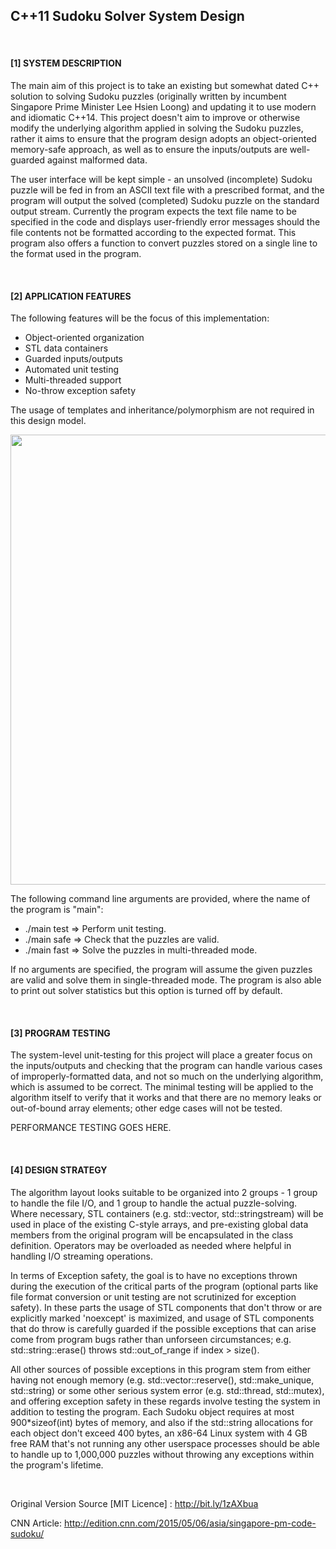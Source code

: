 
## C++11 Sudoku Solver System Design 
<br>

#### [1] SYSTEM DESCRIPTION 


The main aim of this project is to take an existing but somewhat dated C++ solution to solving Sudoku puzzles (originally written by incumbent Singapore Prime Minister Lee Hsien Loong) and updating it to use modern and idiomatic C++14. This project doesn't aim to improve or otherwise modify the underlying algorithm applied in solving the Sudoku puzzles, rather it aims to ensure that the program design adopts an object-oriented memory-safe approach, as well as to ensure the inputs/outputs are well-guarded against malformed data. 

The user interface will be kept simple - an unsolved (incomplete) Sudoku puzzle will be fed in from an ASCII text file with a prescribed format, and the program will output the solved (completed) Sudoku puzzle on the standard output stream. Currently the program expects the text file name to be specified in the code and displays user-friendly error messages should the file contents not be formatted according to the expected format. This program also offers a function to convert puzzles stored on a single line to the format used in the program. 

<br>
 
#### [2] APPLICATION FEATURES 


The following features will be the focus of this implementation: 
- Object-oriented organization 
- STL data containers 
- Guarded inputs/outputs 
- Automated unit testing 
- Multi-threaded support 
- No-throw exception safety 

The usage of templates and inheritance/polymorphism are not required in this design model. 

<img src="https://cloud.githubusercontent.com/assets/13679090/16379504/76ccf2f6-3ca4-11e6-9282-7ab19d35c34f.png" width="720">

The following command line arguments are provided, where the name of the program is "main": 
- ./main test => Perform unit testing. 
- ./main safe => Check that the puzzles are valid. 
- ./main fast => Solve the puzzles in multi-threaded mode. 

If no arguments are specified, the program will assume the given puzzles are valid and solve them in single-threaded mode. The program is also able to print out solver statistics but this option is turned off by default. 

<br>
 
#### [3] PROGRAM TESTING  


The system-level unit-testing for this project will place a greater focus on the inputs/outputs and checking that the program can handle various cases of improperly-formatted data, and not so much on the underlying algorithm, which is assumed to be correct. The minimal testing will be applied to the algorithm itself to verify that it works and that there are no memory leaks or out-of-bound array elements; other edge cases will not be tested. 

PERFORMANCE TESTING GOES HERE. 

<br>
 
#### [4] DESIGN STRATEGY 


The algorithm layout looks suitable to be organized into 2 groups - 1 group to handle the file I/O, and 1 group to handle the actual puzzle-solving. Where necessary, STL containers (e.g. std::vector, std::stringstream) will be used in place of the existing C-style arrays, and pre-existing global data members from the original program will be encapsulated in the class definition. Operators may be overloaded as needed where helpful in handling I/O streaming operations. 

In terms of Exception safety, the goal is to have no exceptions thrown during the execution of the critical parts of the program (optional parts like file format conversion or unit testing are not scrutinized for exception safety). In these parts the usage of STL components that don't throw or are explicitly marked 'noexcept' is maximized, and usage of STL components that do throw is carefully guarded if the possible exceptions that can arise come from program bugs rather than unforseen circumstances; e.g. std::string::erase() throws std::out_of_range if index > size(). 

All other sources of possible exceptions in this program stem from either having not enough memory (e.g. std::vector::reserve(), std::make_unique, std::string) or some other serious system error (e.g. std::thread, std::mutex), and offering exception safety in these regards involve testing the system in addition to testing the program. Each Sudoku object requires at most 900*sizeof(int) bytes of memory, and also if the std::string allocations for each object don't exceed 400 bytes, an x86-64 Linux system with 4 GB free RAM that's not running any other userspace processes should be able to handle up to 1,000,000 puzzles without throwing any exceptions within the program's lifetime. 

<br>
 
Original Version Source [MIT Licence] : http://bit.ly/1zAXbua 

CNN Article: http://edition.cnn.com/2015/05/06/asia/singapore-pm-code-sudoku/ 




